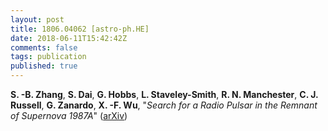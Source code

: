 ```yaml
---
layout: post
title: 1806.04062 [astro-ph.HE]
date: 2018-06-11T15:42:42Z
comments: false
tags: publication
published: true
---
```


<b>S. -B. Zhang</b>, <b>S. Dai</b>, <b>G. Hobbs</b>, <b>L. Staveley-Smith</b>, <b>R. N. Manchester</b>, <b>C. J. Russell</b>, <b>G. Zanardo</b>, <b>X. -F. Wu</b>, "<i>Search for a Radio Pulsar in the Remnant of Supernova 1987A</i>" ([arXiv](http://arxiv.org/abs/1806.04062v1))
